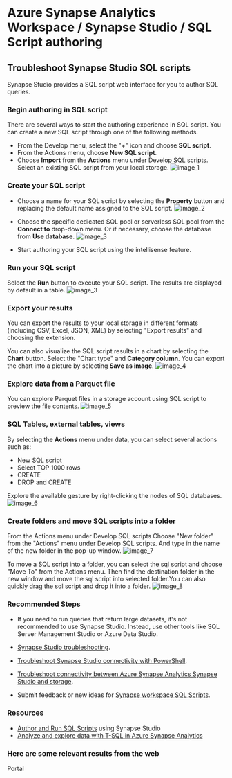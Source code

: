 # Azure Synapse Analytics Workspace / Synapse Studio / SQL Script authoring

## Troubleshoot Synapse Studio SQL scripts

Synapse Studio provides a SQL script web interface for you to author SQL queries.

### **Begin authoring in SQL script**

There are several ways to start the authoring experience in SQL script. You can create a new SQL script through one of the following methods.

 - From the Develop menu, select the "+" icon and choose **SQL script**.
 - From the Actions menu, choose **New SQL script**.
 - Choose **Import** from the **Actions** menu under Develop SQL scripts. Select an existing SQL script from your local storage.
![image_1](https://learn.microsoft.com/en-us/azure/synapse-analytics/sql/media/author-sql-script/new-sql-script-3-actions.png)

### **Create your SQL script**

- Choose a name for your SQL script by selecting the **Property** button and replacing the default name assigned to the SQL script.
![image_2](https://learn.microsoft.com/en-us/azure/synapse-analytics/sql/media/author-sql-script/new-sql-script-rename.png)

- Choose the specific dedicated SQL pool or serverless SQL pool from the **Connect to** drop-down menu. Or if necessary, choose the database from **Use database**.
![image_3](https://learn.microsoft.com/en-us/azure/synapse-analytics/sql/media/author-sql-script/new-sql-choose-pool.png)

 - Start authoring your SQL script using the intellisense feature.

### **Run your SQL script**

Select the **Run** button to execute your SQL script. The results are displayed by default in a table.
![image_3](https://learn.microsoft.com/en-us/azure/synapse-analytics/sql/media/author-sql-script/new-sql-script-results-table.png)

### **Export your results**

You can export the results to your local storage in different formats (including CSV, Excel, JSON, XML) by selecting "Export results" and choosing the extension.

You can also visualize the SQL script results in a chart by selecting the **Chart** button. Select the "Chart type" and **Category column**. You can export the chart into a picture by selecting **Save as image**.
![image_4](https://learn.microsoft.com/en-us/azure/synapse-analytics/sql/media/author-sql-script/new-sql-script-results-chart.png)


### **Explore data from a Parquet file**

You can explore Parquet files in a storage account using SQL script to preview the file contents.
![image_5](https://learn.microsoft.com/en-us/azure/synapse-analytics/sql/media/author-sql-script/new-script-sqlod-parquet.png)



### **SQL Tables, external tables, views**

By selecting the **Actions** menu under data, you can select several actions such as:
- New SQL script
- Select TOP 1000 rows
- CREATE
- DROP and CREATE

Explore the available gesture by right-clicking the nodes of SQL databases.
![image_6](https://learn.microsoft.com/en-us/azure/synapse-analytics/sql/media/author-sql-script/new-script-database.png)


### **Create folders and move SQL scripts into a folder**

From the Actions menu under Develop SQL scripts Choose "New folder" from the "Actions" menu under Develop SQL scripts. And type in the name of the new folder in the pop-up window.
![image_7](https://learn.microsoft.com/en-us/azure/synapse-analytics/sql/media/author-sql-script/new-sql-script-create-folder.png)

To move a SQL script into a folder, you can select the sql script and choose "Move To" from the Actions menu. Then find the destination folder in the new window and move the sql script into selected folder.You can also quickly drag the sql script and drop it into a folder.
![image_8](https://learn.microsoft.com/en-us/azure/synapse-analytics/sql/media/author-sql-script/new-sql-script-move-folder.png)



### **Recommended Steps**

- If you need to run queries that return large datasets, it's not recommended to use Synapse Studio. Instead, use other tools like SQL Server Management Studio or Azure Data Studio.

- [Synapse Studio troubleshooting](https://docs.microsoft.com/azure/synapse-analytics/troubleshoot/troubleshoot-synapse-studio).

- [Troubleshoot Synapse Studio connectivity with PowerShell](https://docs.microsoft.com/azure/synapse-analytics/troubleshoot/troubleshoot-synapse-studio-powershell).

- [Troubleshoot connectivity between Azure Synapse Analytics Synapse Studio and storage](https://docs.microsoft.com/azure/synapse-analytics/troubleshoot/troubleshoot-synapse-studio-and-storage-connectivity).

- Submit feedback or new ideas for [Synapse workspace SQL Scripts](https://feedback.azure.com/forums/307516-azure-synapse-analytics/category/387862-workspace-sql-scripts).

### **Resources**

- [Author and Run SQL Scripts](https://docs.microsoft.com/azure/synapse-analytics/sql/author-sql-script) using Synapse Studio
- [Analyze and explore data with T-SQL in Azure Synapse Analytics](https://techcommunity.microsoft.com/t5/azure-synapse-analytics/analyze-and-explore-data-with-t-sql-in-azure-synapse-analytics/ba-p/1986861)



### **Here are some relevant results from the web**
<azureKB>
    <client>Portal</client>
</azureKB>